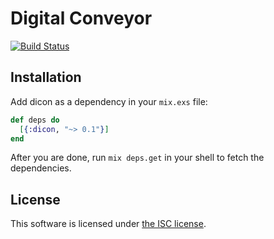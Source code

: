 # Digital Conveyor

[![Build Status](https://travis-ci.org/lexmag/dicon.svg?branch=master "Build Status")](https://travis-ci.org/lexmag/dicon)

## Installation

Add dicon as a dependency in your `mix.exs` file:

```elixir
def deps do
  [{:dicon, "~> 0.1"}]
end
```

After you are done, run `mix deps.get` in your shell to fetch the dependencies.

## License

This software is licensed under [the ISC license](LICENSE).
